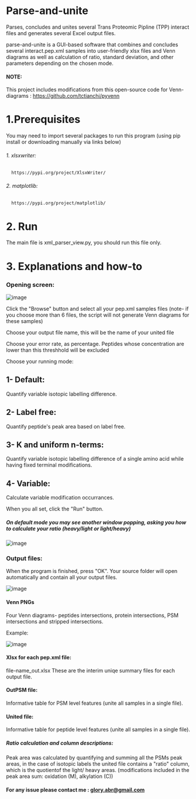 # Parse-and-unite
Parses, concludes and unites several Trans Proteomic Pipline (TPP) interact files and generates several Excel output files.

parse-and-unite is a GUI-based software that combines and concludes several interact.pep.xml samples into user-friendly xlsx files and Venn diagrams as well as calculation of ratio, standard deviation, and other parameters depending on the chosen mode.

#### NOTE:
This project includes modifications from this open-source code for Venn-diagrams : https://github.com/tctianchi/pyvenn


# 1.Prerequisites
You may need to import several packages to run this program (using pip install or downloading manually via links below)

   ###### 1. xlsxwriter:
      https://pypi.org/project/XlsxWriter/

   ###### 2. matplotlib:
      https://pypi.org/project/matplotlib/
      
      
# 2. Run
   The main file is xml_parser_view.py, you should run this file only.


# 3. Explanations and how-to
    

### Opening screen:
![image](https://user-images.githubusercontent.com/18205398/209855307-63dc16c4-7e8e-44de-a06b-753c6ae6b257.png)

Click the "Browse" button and select all your pep.xml samples files (note- if you choose more than 6 files, the script will not generate Venn diagrams for these samples)

Choose your output file name, this will be the name of your united file

Choose your error rate, as percentage. Peptides whose concentration are lower than this threshhold will be excluded

Choose your running mode: 
## 1- Default: 

Quantify variable isotopic labelling difference.


## 2- Label free:

Quantify peptide's peak area based on label free.

## 3- K and uniform n-terms: 

Quantify variable isotopic labelling difference of a single amino acid while having fixed terminal modifications.

## 4- Variable:

Calculate variable modification occurrances.



When you all set, click the "Run" button.

##### On default mode you may see another window popping, asking you how to calculate your ratio (heavy/light or light/heavy)


![image](https://user-images.githubusercontent.com/18205398/209857437-dc7d157c-1833-432f-bac4-80b3a973c7ba.png)


### Output files:
When the program is finished, press "OK". Your source folder will open automatically and contain all your output files.


![image](https://user-images.githubusercontent.com/18205398/209857982-9b26c1fe-e862-4436-805f-5cfed2926202.png)



#### Venn PNGs
Four Venn diagrams- peptides intersections, protein intersections, PSM intersections and stripped intersections.

Example:


![image](https://user-images.githubusercontent.com/18205398/209858248-95246b08-7546-47c0-b800-240b235738ad.png)


#### Xlsx for each pep.xml file:
file-name_out.xlsx
These are the interim uniqe summary files for each output file.

   
 
#### OutPSM file:
   Informative table for PSM level features (unite all samples in a single file).
   
   
 #### United file:
   Informative table for peptide level features (unite all samples in a single file).
   
   
   
 ##### Ratio calculation and column descriptions:
   Peak area was calculated by quantifying and summing all the PSMs peak areas, in the case of isotopic labels
   the united file contains a "ratio" column, which is the  quotientof the light/ heavy areas.
   (modifications included in the peak area sum: oxidation (M), alkylation (C))
   



#### For any issue please contact me : glory.abr@gmail.com
